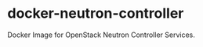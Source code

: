 docker-neutron-controller
=========================

Docker Image for OpenStack Neutron Controller Services.
